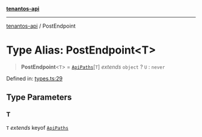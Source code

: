 [**tenantos-api**](../README.md)

***

[tenantos-api](../globals.md) / PostEndpoint

# Type Alias: PostEndpoint\<T\>

> **PostEndpoint**\<`T`\> = [`ApiPaths`](ApiPaths.md)\[`T`\] *extends* `object` ? `U` : `never`

Defined in: [types.ts:29](https://github.com/shadmanZero/tenantos-api/blob/fe61944d7cb3ee6cc3061a8309e45287291cb501/src/types.ts#L29)

## Type Parameters

### T

`T` *extends* keyof [`ApiPaths`](ApiPaths.md)
